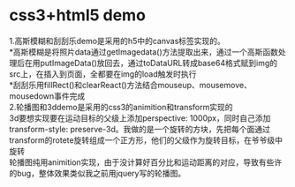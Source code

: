# css3+html5 demo
1.高斯模糊和刮刮乐demo是采用的h5中的canvas标签实现的。<br>
    *高斯模糊是将照片data通过getImagedata()方法提取出来，通过一个高斯函数处理后在用putImageData()放回去，通过toDataURL转成base64格式赋到img的src上，在插入到页面，全都要在img的load触发时执行<br>
    *刮刮乐用fillRect()和clearReact()方法结合mouseup、mousemove、mousedown事件完成<br>
2.轮播图和3ddemo是采用的css3的animition和transform实现的<br>
    3d要想实现要在运动目标的父级上添加perspective: 1000px，同时自己添加transform-style: preserve-3d。我做的是一个旋转的方块，先把每个面通过transform的rotete旋转组成一个正方形，他们的父级作为旋转目标，在爷爷级中旋转<br>
    轮播图纯用animition实现，由于没计算好百分比和运动距离的对应，导致有些许的bug，整体效果类似我之前用jquery写的轮播图。
